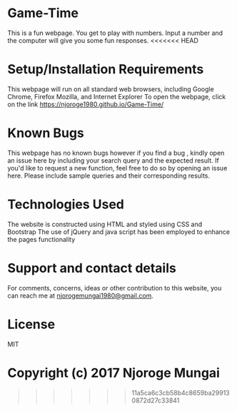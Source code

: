 # Game-Time
This is a fun webpage. You get to play with numbers. Input a number and the computer will give you some fun responses.
<<<<<<< HEAD

# Setup/Installation Requirements

This webpage will run on all standard web browsers, including Google Chrome, Firefox Mozilla, and Internet Explorer
To open the webpage, click on the link https://njoroge1980.github.io/Game-Time/

# Known Bugs

This webpage has no known bugs however if you find a bug , kindly open an issue here by including your search query and the expected result. If you'd like to request a new function, feel free to do so by opening an issue here. Please include sample queries and their corresponding results.

# Technologies Used

The website is constructed using HTML and styled using CSS and Bootstrap
The use of jQuery and java script has been employed to enhance the pages functionality

# Support and contact details

For comments, concerns, ideas or other contribution to this website, you can reach me at njorogemungai1980@gmail.com.

# License

MIT

Copyright (c) 2017 Njoroge Mungai
=======
>>>>>>> 11a5ca6c3cb58b4c8659ba299130872d27c33841
